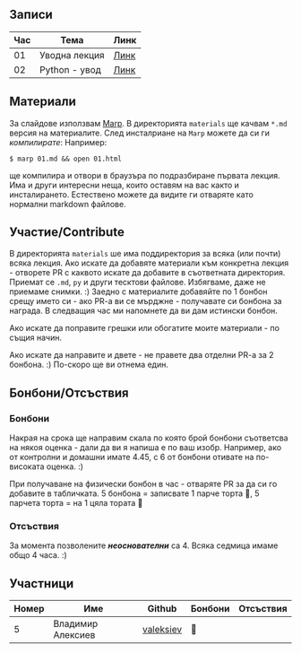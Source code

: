 ## Записи

|Час | Тема | Линк |
|-----|-----|--------|
|01| Уводна лекция | [Линк](https://www.youtube.com/watch?v=0xCOTZ-l8yI)|
|02| Python - увод | [Линк](https://www.youtube.com/watch?v=)|

## Материали

За слайдове използвам [Marp](https://marp.app/). В директорията `materials` ще качвам `*.md` версия на материалите. След инсталриане на `Marp` можете да си ги _компилирате_:
Например:
```
$ marp 01.md && open 01.html
```
ще компилира и отвори в браузъра по подразбиране първата лекция. 
Има и други интересни неща, които оставям на вас както и инсталирането. Естествено можете да видите ги отваряте като нормални markdown файлове.

## Участие/Contribute

В директорията `materials` ше има поддиректория за всяка (или почти) всяка лекция. 
Ако искате да добавяте материали към конкретна лекция - отворете PR с каквото искате да добавите в съответната директория. Приемат се `.md`, `py` и други тесктови файлове. Избягваме, даже не приемаме снимки. :)
Заедно с материалите добавяйте по 1 бонбон срещу името си - ако PR-a ви се мърджне - получавате си бонбона за награда. В следващия час ми напомнете да ви дам истински бонбон.

Ако искате да поправите грешки или обогатите моите материали - по същия начин.

Ако искате да направите и двете - не правете два отделни PR-a за 2 бонбона. :) По-скоро ще ви отнема един.

## Бонбони/Отсъствия
### Бонбони
Накрая на срока ще направим скала по която брой бонбони съответсва на някоя оценка - дали да ви я напиша е по ваш изобр. Например, ако от контролни и домашни имате 4.45, с 6 от бонбони отивате на по-високата оценка. :)

При получаване на физически бонбон в час - отваряте PR за да си го добавите в табличката. 5 бонбона = записвате 1 парче торта 🍰, 5 парчета торта = на 1 цяла тората 🎂

### Отсъствия 
За момента позволените **_неоснователни_** са 4. Всяка седмица имаме общо 4 часа. :) 

## Участници
|Номер| Име | Github | Бонбони | Отсъствия |
|-----|-----|--------|---------|-----------|
|5| Владимир Алексиев | [valeksiev](https://github.com/valeksiev) | 🍬 | |
